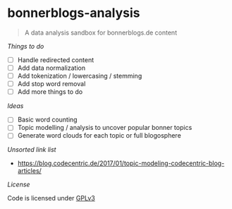 # bonnerblogs-analysis
> A data analysis sandbox for bonnerblogs.de content

*Things to do*

- [ ] Handle redirected content
- [ ] Add data normalization
- [ ] Add tokenization / lowercasing / stemming
- [ ] Add stop word removal
- [ ] Add more things to do

*Ideas*

- [ ] Basic word counting
- [ ] Topic modelling / analysis to uncover popular bonner topics
- [ ] Generate word clouds for each topic or full blogosphere

*Unsorted link list*

* https://blog.codecentric.de/2017/01/topic-modeling-codecentric-blog-articles/

*License*

Code is licensed under [GPLv3](https://github.com/BastiTee/bonnerblogs-analysis/blob/master/LICENSE)

